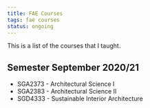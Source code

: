 ```yaml
---
title: FAE Courses
tags: fae courses
status: ongoing
---
```


This is a list of the courses that I taught.

## Semester September 2020/21

- SGA2373 - Architectural Science I
- SGA2383 - Architectural Science II
- SGD4333 - Sustainable Interior Architecture


